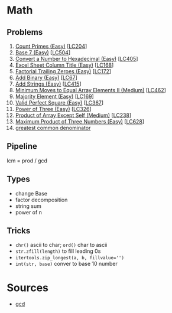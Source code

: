# Math

## Problems

1. [Count Primes (Easy)](Count-Primes-(Easy).py)
[[LC204](https://leetcode.com/problems/count-primes/description/)]
1. [Base 7 (Easy)](Base-7-(Easy).py)
[[LC504](https://leetcode.com/problems/base-7/description/)]
1. [Convert a Number to Hexadecimal (Easy)](Convert-a-Number-to-Hexadecimal-(Easy).py)
[[LC405](https://leetcode.com/problems/convert-a-number-to-hexadecimal/description/)]
1. [Excel Sheet Column Title (Easy)](Excel-Sheet-Column-Title-(Easy).py)
[[LC168](https://leetcode.com/problems/excel-sheet-column-title/description/)]
1. [Factorial Trailing Zeroes (Easy)](Factorial-Trailing-Zeroes-(Easy).py)
[[LC172](https://leetcode.com/problems/factorial-trailing-zeroes/description/)]
1. [Add Binary (Easy)](Add-Binary-(Easy).py)
[[LC67](https://leetcode.com/problems/add-binary/description/)]
1. [Add Strings (Easy)](Add-Strings-(Easy).py)
[[LC415](https://leetcode.com/problems/add-strings/description/)]
1. [Minimum Moves to Equal Array Elements II (Medium)](Minimum-Moves-to-Equal-Array-Elements-II-(Medium).py)
[[LC462](https://leetcode.com/problems/minimum-moves-to-equal-array-elements-ii/description/)]
1. [Majority Element (Easy)](Majority-Element-(Easy).py)
[[LC169](https://leetcode.com/problems/majority-element/description/)]
1. [Valid Perfect Square (Easy)](Valid-Perfect-Square-(Easy).py)
[[LC367](https://leetcode.com/problems/valid-perfect-square/description/)]
1. [Power of Three (Easy)](Power-of-Three-(Easy).py)
[[LC326](https://leetcode.com/problems/power-of-three/description/)]
1. [Product of Array Except Self (Medium)](Product-of-Array-Except-Self-(Medium).py)
[[LC238](https://leetcode.com/problems/product-of-array-except-self/description/)]
1. [Maximum Product of Three Numbers (Easy)](Maximum-Product-of-Three-Numbers-(Easy).py)
[[LC628](https://leetcode.com/problems/maximum-product-of-three-numbers/description/)]
1. [greatest common denominator](gcd.py)

## Pipeline

lcm = prod / gcd

## Types

- change Base
- factor decomposition
- string sum
- power of n

## Tricks

- `chr()` ascii to char; `ord()` char to ascii
- `str.zfill(length)` to fill leading 0s
- `itertools.zip_longest(a, b, fillvalue='')`
- `int(str, base)` conver to base 10 number

# Sources

- [gcd](https://www.geeksforgeeks.org/gcd-in-python/)
